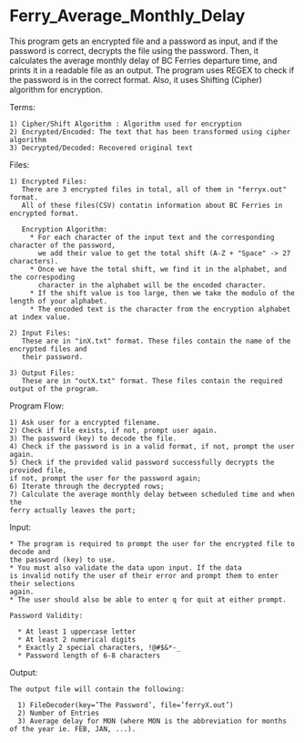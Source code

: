 # Ferry_Average_Monthly_Delay

This program gets an encrypted file and a password as input, and if the password is correct, 
decrypts the file using the password. Then, it calculates the average monthly delay of BC Ferries departure time,
and prints it in a readable file as an output. The program uses REGEX to check if the password is in the correct format. 
Also, it uses Shifting (Cipher) algorithm for encryption. 


Terms:

    1) Cipher/Shift Algorithm : Algorithm used for encryption
    2) Encrypted/Encoded: The text that has been transformed using cipher algorithm
    3) Decrypted/Decoded: Recovered original text

Files:

    1) Encrypted Files: 
       There are 3 encrypted files in total, all of them in "ferryx.out" format. 
       All of these files(CSV) contatin information about BC Ferries in encrypted format.

       Encryption Algorithm:
         * For each character of the input text and the corresponding character of the password, 
           we add their value to get the total shift (A-Z + "Space" -> 27 characters).
         * Once we have the total shift, we find it in the alphabet, and the correspoding
           character in the alphabet will be the encoded character.
         * If the shift value is too large, then we take the modulo of the length of your alphabet.
         * The encoded text is the character from the encryption alphabet at index value.

    2) Input Files:
       These are in "inX.txt" format. These files contain the name of the encrypted files and
       their password. 

    3) Output Files:
       These are in "outX.txt" format. These files contain the required output of the program.
   
   
Program Flow:

    1) Ask user for a encrypted filename.
    2) Check if file exists, if not, prompt user again.
    3) The password (key) to decode the file.
    4) Check if the password is in a valid format, if not, prompt the user again.
    5) Check if the provided valid password successfully decrypts the provided file,
    if not, prompt the user for the password again;
    6) Iterate through the decrypted rows;
    7) Calculate the average monthly delay between scheduled time and when the
    ferry actually leaves the port;


Input:

    * The program is required to prompt the user for the encrypted file to decode and
    the password (key) to use. 
    * You must also validate the data upon input. If the data
    is invalid notify the user of their error and prompt them to enter their selections
    again. 
    * The user should also be able to enter q for quit at either prompt.

    Password Validity:

      * At least 1 uppercase letter
      * At least 2 numerical digits
      * Exactly 2 special characters, !@#$&*-_
      * Password length of 6-8 characters
      

Output:

    The output file will contain the following:

      1) FileDecoder(key=’The Password’, file=’ferryX.out’)
      2) Number of Entries
      3) Average delay for MON (where MON is the abbreviation for months of the year ie. FEB, JAN, ...).
  
   

